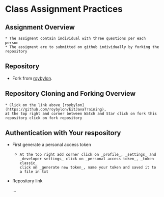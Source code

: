 # Class Assignment Practices 
## Assignment Overview
```
* The assigment contain individual with three questions per each person
* The assigment are to submitted on github individually by forking the repository
```
## Repository
* Fork from [roybylon](https://github.com/roybylon/EitJavaTraining).

## Repository Cloning and Forking Overview
```
* Click on the link above [roybylon](https://github.com/roybylon/EitJavaTraining),
at the top right and corner between Watch and Star click on fork this repository click on fork repository

```
## Authentication with Your respository
* First generate a personal access token
    - ```
      At the top right add corner click on _profile_, _settings_ and _developer settings_ click on _personal access token_, _token classic_
      click on _generate new token_, name your token and saved it to a file in txt
      ```
* Repository link

  ...
      
  
 
